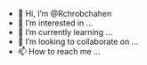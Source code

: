 - 👋 Hi, I’m @Rchrobchahen
- 👀 I’m interested in ...
- 🌱 I’m currently learning ...
- 💞️ I’m looking to collaborate on ...
- 📫 How to reach me ...

<!---
Rchrobchahen/Rchrobchahen is a ✨ special ✨ repository because its `README.md` (this file) appears on your GitHub profile.
You can click the Preview link to take a look at your changes.
--->
